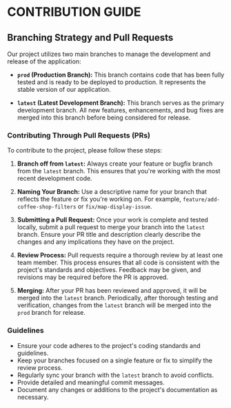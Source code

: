 # CONTRIBUTION GUIDE

## Branching Strategy and Pull Requests

Our project utilizes two main branches to manage the development and release of the application:

- **`prod` (Production Branch):** This branch contains code that has been fully tested and is ready to be deployed to production. It represents the stable version of our application.

- **`latest` (Latest Development Branch):** This branch serves as the primary development branch. All new features, enhancements, and bug fixes are merged into this branch before being considered for release.

### Contributing Through Pull Requests (PRs)

To contribute to the project, please follow these steps:

1. **Branch off from `latest`:** Always create your feature or bugfix branch from the `latest` branch. This ensures that you're working with the most recent development code.

2. **Naming Your Branch:** Use a descriptive name for your branch that reflects the feature or fix you're working on. For example, `feature/add-coffee-shop-filters` or `fix/map-display-issue`.

3. **Submitting a Pull Request:** Once your work is complete and tested locally, submit a pull request to merge your branch into the `latest` branch. Ensure your PR title and description clearly describe the changes and any implications they have on the project.

4. **Review Process:** Pull requests require a thorough review by at least one team member. This process ensures that all code is consistent with the project's standards and objectives. Feedback may be given, and revisions may be required before the PR is approved.

5. **Merging:** After your PR has been reviewed and approved, it will be merged into the `latest` branch. Periodically, after thorough testing and verification, changes from the `latest` branch will be merged into the `prod` branch for release.

### Guidelines

- Ensure your code adheres to the project's coding standards and guidelines.
- Keep your branches focused on a single feature or fix to simplify the review process.
- Regularly sync your branch with the `latest` branch to avoid conflicts.
- Provide detailed and meaningful commit messages.
- Document any changes or additions to the project's documentation as necessary.
